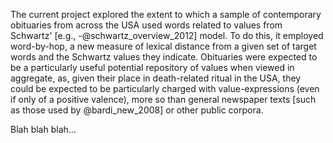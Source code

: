 The current project explored the extent to which a sample of contemporary obituaries from across the USA used words related to values from Schwartz' [e.g., -@schwartz_overview_2012] model. To do this, it employed word-by-hop, a new measure of lexical distance from a given set of target words and the Schwartz values they indicate. Obituaries were expected to be a particularly useful potential repository of values when viewed in aggregate, as, given their place in death-related ritual in the USA, they could be expected to be particularly charged with value-expressions (even if only of a positive valence), more so than general newspaper texts [such as those used by @bardi_new_2008] or other public corpora.

Blah blah blah...


